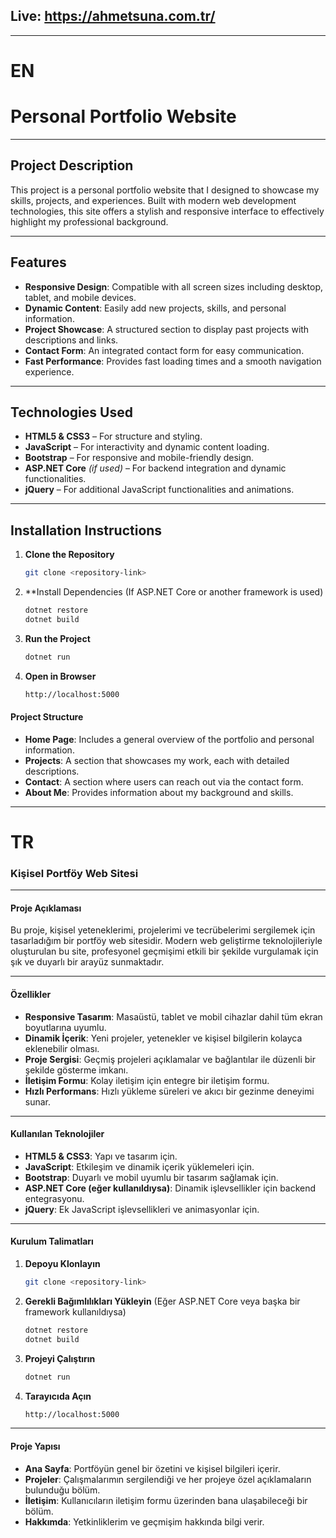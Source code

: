 ## Live: https://ahmetsuna.com.tr/
---
# EN
# Personal Portfolio Website

---

## **Project Description**
This project is a personal portfolio website that I designed to showcase my skills, projects, and experiences. Built with modern web development technologies, this site offers a stylish and responsive interface to effectively highlight my professional background.

---

## **Features**
- **Responsive Design**: Compatible with all screen sizes including desktop, tablet, and mobile devices.
- **Dynamic Content**: Easily add new projects, skills, and personal information.
- **Project Showcase**: A structured section to display past projects with descriptions and links.
- **Contact Form**: An integrated contact form for easy communication.
- **Fast Performance**: Provides fast loading times and a smooth navigation experience.

---

## **Technologies Used**
- **HTML5 & CSS3** – For structure and styling.
- **JavaScript** – For interactivity and dynamic content loading.
- **Bootstrap** – For responsive and mobile-friendly design.
- **ASP.NET Core** *(if used)* – For backend integration and dynamic functionalities.
- **jQuery** – For additional JavaScript functionalities and animations.

---

## **Installation Instructions**

1. **Clone the Repository**
   ```bash
   git clone <repository-link>

2. **Install Dependencies (If ASP.NET Core or another framework is used)  
   ```bash
   dotnet restore
   dotnet build

   ```

3. **Run the Project**  
   ```bash
   dotnet run
   ```

4. **Open in Browser**  
   ```bash
   http://localhost:5000
   ```
#### **Project Structure**
   - **Home Page**: Includes a general overview of the portfolio and personal information.
   - **Projects**: A section that showcases my work, each with detailed descriptions.
   - **Contact**: A section where users can reach out via the contact form.
   - **About Me**: Provides information about my background and skills.

---
# TR
### Kişisel Portföy Web Sitesi

---

#### **Proje Açıklaması**
Bu proje, kişisel yeteneklerimi, projelerimi ve tecrübelerimi sergilemek için tasarladığım bir portföy web sitesidir. Modern web geliştirme teknolojileriyle oluşturulan bu site, profesyonel geçmişimi etkili bir şekilde vurgulamak için şık ve duyarlı bir arayüz sunmaktadır.

---

#### **Özellikler**
- **Responsive Tasarım**: Masaüstü, tablet ve mobil cihazlar dahil tüm ekran boyutlarına uyumlu.
- **Dinamik İçerik**: Yeni projeler, yetenekler ve kişisel bilgilerin kolayca eklenebilir olması.
- **Proje Sergisi**: Geçmiş projeleri açıklamalar ve bağlantılar ile düzenli bir şekilde gösterme imkanı.
- **İletişim Formu**: Kolay iletişim için entegre bir iletişim formu.
- **Hızlı Performans**: Hızlı yükleme süreleri ve akıcı bir gezinme deneyimi sunar.

---

#### **Kullanılan Teknolojiler**
- **HTML5 & CSS3**: Yapı ve tasarım için.
- **JavaScript**: Etkileşim ve dinamik içerik yüklemeleri için.
- **Bootstrap**: Duyarlı ve mobil uyumlu bir tasarım sağlamak için.
- **ASP.NET Core (eğer kullanıldıysa)**: Dinamik işlevsellikler için backend entegrasyonu.
- **jQuery**: Ek JavaScript işlevsellikleri ve animasyonlar için.

---

#### **Kurulum Talimatları**
1. **Depoyu Klonlayın**  
   ```bash
   git clone <repository-link>
   ```

2. **Gerekli Bağımlılıkları Yükleyin** (Eğer ASP.NET Core veya başka bir framework kullanıldıysa)  
   ```bash
   dotnet restore
   dotnet build
   ```

3. **Projeyi Çalıştırın**  
   ```bash
   dotnet run
   ```

4. **Tarayıcıda Açın**  
   ```bash
   http://localhost:5000
   ```

---

#### **Proje Yapısı**
- **Ana Sayfa**: Portföyün genel bir özetini ve kişisel bilgileri içerir.
- **Projeler**: Çalışmalarımın sergilendiği ve her projeye özel açıklamaların bulunduğu bölüm.
- **İletişim**: Kullanıcıların iletişim formu üzerinden bana ulaşabileceği bir bölüm.
- **Hakkımda**: Yetkinliklerim ve geçmişim hakkında bilgi verir.

